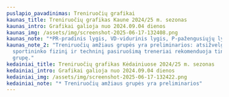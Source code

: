 ```yaml
---
puslapio_pavadinimas: Treniruočių grafikai
kaunas_title: Treniruočių grafikas Kaune 2024/25 m. sezonas
kaunas_intro: Grafikai galioja nuo 2024.09.04 dienos
kaunas_img: /assets/img/screenshot-2025-06-17-132408.png
kaunas_note: "*PR-pradinis lygis, VD-vidurinis lygis, P-pažengusiųjų lygis."
kaunas_note_2: "Treniruočių amžiaus grupės yra preliminarios: atsižvelgę į
  sportininko fizinį ir techninį pasiruošimą treneriai rekomenduoja tinkamiausią
  grupę."
kedainiai_title: Treniruočių grafikas Kėdainiuose 2024/25 m. sezonas
kedainiai_intro: Grafikai galioja nuo 2024.09.04 dienos
kedainiai_img: /assets/img/screenshot-2025-06-17-132422.png
kedainiai_note: "* Treniruočių amžiaus grupės yra preliminarios"
---
```

